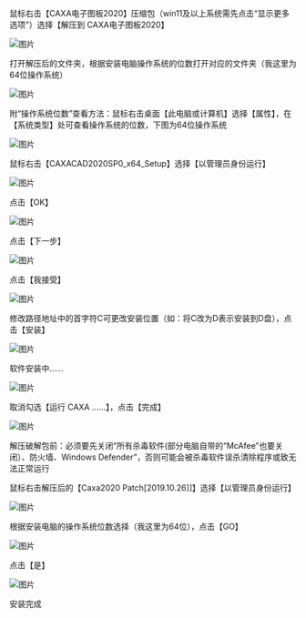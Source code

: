 



鼠标右击【CAXA电子图板2020】压缩包（win11及以上系统需先点击“显示更多选项”）选择【解压到 CAXA电子图板2020】

![图片](assets/3f9e7bedb288a09914511c4c7324dea7.png)

打开解压后的文件夹，根据安装电脑操作系统的位数打开对应的文件夹（我这里为64位操作系统）

![图片](assets/f1c6445914d744519f8abf930e9f36c7.png)

附“操作系统位数”查看方法：鼠标右击桌面【此电脑或计算机】选择【属性】，在【系统类型】处可查看操作系统的位数，下图为64位操作系统

![图片](assets/6ce879860ba2f88bf32c0cb44f3ed970.png)

鼠标右击【CAXACAD2020SP0_x64_Setup】选择【以管理员身份运行】

![图片](assets/0e2c90827c21b54335ab47a190f0f105.png)

点击【OK】

![图片](assets/ca1ea2a6cc2fead92229f606fedec6c0.png)

点击【下一步】

![图片](assets/b2ba36ee1639ce6ba416a05c8f5282ae.png)

点击【我接受】

![图片](assets/e1af254537ba88811067c7a6b74153f0.png)

修改路径地址中的首字符C可更改安装位置（如：将C改为D表示安装到D盘），点击【安装】

![图片](assets/c245656c9ca8735fe705fb8f3ef83aa3.png)

软件安装中……

![图片](assets/142e93ebbe53c1641e9cebe7e2d4eff3.png)

取消勾选【运行 CAXA ……】，点击【完成】

![图片](assets/625a64666c1a4e3b9c8631cacdea83dd.png)

解压破解包前：必须要先关闭“所有杀毒软件(部分电脑自带的“McAfee”也要关闭）、防火墙、Windows Defender”，否则可能会被杀毒软件误杀清除程序或致无法正常运行

鼠标右击解压后的【Caxa2020 Patch[2019.10.26]]】选择【以管理员身份运行】

![图片](assets/f2e9216fb66284ad7fdfb83f36fdf6d4.png)

根据安装电脑的操作系统位数选择（我这里为64位），点击【GO】

![图片](assets/cb5270bed2b615f58702c34637d4f429.png)

点击【是】

![图片](assets/4e8a6c2ef3ec5639a2230b1d0831b3d2.png)

安装完成